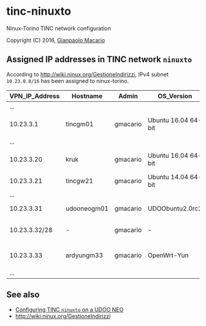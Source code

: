 # tinc-ninuxto

Ninux-Torino TINC network configuration

Copyright (C) 2016, [Gianpaolo Macario](https://gmacario.github.io/)

## Assigned IP addresses in TINC network `ninuxto`

According to <http://wiki.ninux.org/GestioneIndirizzi>, IPv4 subnet `10.23.0.0/16` has been assigned to ninux-torino.

| VPN_IP_Address | Hostname    | Admin    | OS_Version          | Notes                   |
|----------------|-------------|----------|---------------------|-------------------------|
| ...            |             |          |                     |                         |
| 10.23.3.1      | tincgm01    | gmacario | Ubuntu 16.04 64-bit | Test VM on VirtualBox   |
| ...            |             |          |                     |                         |
| 10.23.3.20     | kruk        | gmacario | Ubuntu 16.04 64-bit | WS hosted in gmoffice   |
| 10.23.3.21     | tincgw21    | gmacario | Ubuntu 14.04 64-bit | Instance on AWS         |
| ...            |             |          |                     |                         |
| 10.23.3.31     | udooneogm01 | gmacario | UDOObuntu2.0rc2     | UDOO NEO Full           |
| 10.23.3.32/28  | -           | gmacario | -                   | Reserved for fv_pev_net |
| 10.23.3.33     | ardyungm33  | gmacario | OpenWrt-Yun         | Gateway for fv_pev_net  |
| ...            |             |          |                     |                         |

## See also

* [Configuring TINC `ninuxto` on a UDOO NEO](configuring-tinc-ninuxto-on-udoobuntu2.md)
* http://wiki.ninux.org/GestioneIndirizzi

<!-- EOF -->
